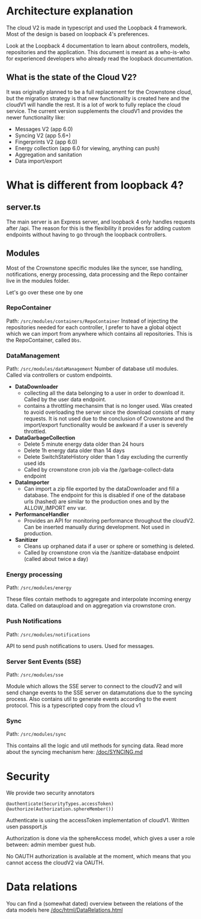 # Architecture explanation

The cloud V2 is made in typescript and used the Loopback 4 framework. Most of the design is based on loopback 4's preferences.

Look at the Loopback 4 documentation to learn about controllers, models, repositories and the application. This document is meant as a who-is-who for experienced developers who already read the loopback documentation.

## What is the state of the Cloud V2?

It was originally planned to be a full replacement for the Crownstone cloud, but the migration strategy is that new functionality is created here and
the cloudV1 will handle the rest. It is a lot of work to fully replace the cloud service. The current version supplements the cloudV1 and provides the newer functionality like:
- Messages V2 (app 6.0)
- Syncing V2  (app 5.6+)
- Fingerprints V2 (app 6.0)
- Energy collection (app 6.0 for viewing, anything can push)
- Aggregation and sanitation
- Data import/export

# What is different from loopback 4?

## server.ts
The main server is an Express server, and loopback 4 only handles requests after /api. The reason for this is the flexibility it provides for adding
custom endpoints without having to go through the loopback controllers.

## Modules

Most of the Crownstone specific modules like the syncer, sse handling, notifications, energy processing, data processing and the Repo container live in the modules folder.

Let's go over these one by one

### RepoContainer

Path: `/src/modules/containers/RepoContainer`
Instead of injecting the repositories needed for each controller, I prefer to have a global object which we can import from anywhere which contains all repositories. This is the RepoContainer, called `Dbs`.

### DataManagement

Path: `/src/modules/dataManagement`
Number of database util modules. Called via controllers or custom endpoints.

- **DataDownloader**
  - collecting all the data belonging to a user in order to download it. Called by the user data endpoint.
  - contains a throttling mechansim that is no longer used. Was created to avoid overloading the server since the download consists of many requests. It is not used due to the conclusion of Crownstone and the import/export functionality would be awkward if a user is severely throttled.
- **DataGarbageCollection**
  - Delete 5 minute energy data older than 24 hours
  - Delete 1h energy data older than 14 days
  - Delete SwitchStateHistory older than 1 day excluding the currently used ids
  - Called by crownstone cron job via the /garbage-collect-data endpoint
- **DataImporter**
  - Can import a zip file exported by the dataDownloader and fill a database. The endpoint for this is disabled if one of the database urls (hashed) are similar to the production ones and by the ALLOW_IMPORT env var.
- **PerformanceHandler**
  - Provides an API for monitoring performance throughout the cloudV2. Can be inserted manually during development. Not used in production.
- **Sanitizer**
  - Cleans up orphaned data if a user or sphere or something is deleted.
  - Called by crownstone cron via the /sanitize-database endpoint (called about twice a day)

### Energy processing

Path: `/src/modules/energy`

These files contain methods to aggregate and interpolate incoming energy data. Called on dataupload and on aggregation via crownstone cron.

### Push Notifications

Path: `/src/modules/notifications`

API to send push notifications to users. Used for messages.

### Server Sent Events (SSE)
Path: `/src/modules/sse`

Module which allows the SSE server to connect to the cloudV2 and will send change events to the SSE server on datamutations due to the syncing process. Also contains util to generate events according to the event protocol.
This is a typescripted copy from the cloud v1

### Sync

Path: `/src/modules/sync`

This contains all the logic and util methods for syncing data. Read more about the syncing mechanism here: [/doc/SYNCING.md](/doc/SYNCING.md)


# Security

We provide two security annotators

```
@authenticate(SecurityTypes.accessToken)
@authorize(Authorization.sphereMember())
```

Authenticate is using the accessToken implementation of cloudV1. Written usen passport.js

Authorization is done via the sphereAccess model, which gives a user a role between: admin member guest hub.

No OAUTH authorization is available at the moment, which means that you cannot access the cloudV2 via OAUTH.

# Data relations

You can find a (somewhat dated) overview between the relations of the data models here [/doc/html/DataRelations.html](/doc/html/DataRelations.html)

